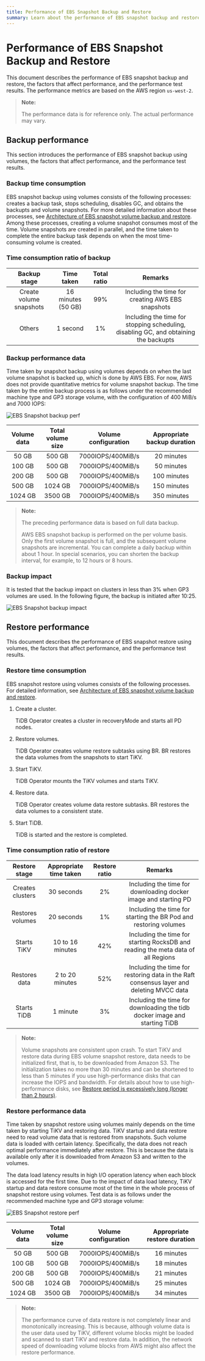 ```yaml
---
title: Performance of EBS Snapshot Backup and Restore
summary: Learn about the performance of EBS snapshot backup and restore.
---
```


# Performance of EBS Snapshot Backup and Restore

This document describes the performance of EBS snapshot backup and restore, the factors that affect performance, and the performance test results. The performance metrics are based on the AWS region `us-west-2`.

> **Note:**
>
> The performance data is for reference only. The actual performance may vary.

## Backup performance

This section introduces the performance of EBS snapshot backup using volumes, the factors that affect performance, and the performance test results.

### Backup time consumption

EBS snapshot backup using volumes consists of the following processes: creates a backup task, stops scheduling, disables GC, and obtains the backupts and volume snapshots. For more detailed information about these processes, see [Architecture of EBS snapshot volume backup and restore](volume-snapshot-backup-restore.md). Among these processes, creating a volume snapshot consumes most of the time. Volume snapshots are created in parallel, and the time taken to complete the entire backup task depends on when the most time-consuming volume is created.

### Time consumption ratio of backup

| Backup stage     | Time taken    | Total ratio | Remarks                                     |
| :--------: | :---------: | :------: | :-------------------------------------: |
| Create volume snapshots  | 16 minutes (50 GB) | 99%      | Including the time for creating AWS EBS snapshots                  |
| Others        | 1 second          | 1%       | Including the time for stopping scheduling, disabling GC, and obtaining the backupts |

### Backup performance data

Time taken by snapshot backup using volumes depends on when the last volume snapshot is backed up, which is done by AWS EBS. For now, AWS does not provide quantitative metrics for volume snapshot backup. The time taken by the entire backup process is as follows under the recommended machine type and GP3 storage volume, with the configuration of 400 MiB/s and 7000 IOPS:

![EBS Snapshot backup perf](https://download.pingcap.com/images/tidb-in-kubernetes/volume-snapshot-backup-perf.png)

| Volume data  | Total volume size  | Volume configuration             | Appropriate backup duration |
| :------: | :-----: | :---------------: | :--------: |
| 50 GB    | 500 GB  | 7000IOPS/400MiB/s | 20 minutes    |
| 100 GB   | 500 GB  | 7000IOPS/400MiB/s | 50 minutes    |
| 200 GB   | 500 GB  | 7000IOPS/400MiB/s | 100 minutes   |
| 500 GB   | 1024 GB | 7000IOPS/400MiB/s | 150 minutes   |
| 1024 GB  | 3500 GB | 7000IOPS/400MiB/s | 350 minutes   |

> **Note:**
>
> The preceding performance data is based on full data backup.
>
> AWS EBS snapshot backup is performed on the per volume basis. Only the first volume snapshot is full, and the subsequent volume snapshots are incremental. You can complete a daily backup within about 1 hour. In special scenarios, you can shorten the backup interval, for example, to 12 hours or 8 hours.

### Backup impact

It is tested that the backup impact on clusters in less than 3% when GP3 volumes are used. In the following figure, the backup is initiated after 10:25.

![EBS Snapshot backup impact](https://download.pingcap.com/images/tidb-in-kubernetes/volume-snapshot-backup-impact.jpg)

## Restore performance

This document describes the performance of EBS snapshot restore using volumes, the factors that affect performance, and the performance test results.

### Restore time consumption

EBS snapshot restore using volumes consists of the following processes. For detailed information, see [Architecture of EBS snapshot volume backup and restore](volume-snapshot-backup-restore.md).

1. Create a cluster.

    TiDB Operator creates a cluster in recoveryMode and starts all PD nodes.

2. Restore volumes.

    TiDB Operator creates volume restore subtasks using BR. BR restores the data volumes from the snapshots to start TiKV.

3. Start TiKV.

    TiDB Operator mounts the TiKV volumes and starts TiKV.

4. Restore data.

    TiDB Operator creates volume data restore subtasks. BR restores the data volumes to a consistent state.

5. Start TiDB.

    TiDB is started and the restore is completed.

### Time consumption ratio of restore

| Restore stage     | Appropriate time taken | Restore ratio | Remarks                                                            |
| :--------: | :---------: | :------: | :-------------------------------------------------------------: |
| Creates clusters     | 30 seconds         |  2%      | Including the time for downloading docker image and starting PD                                   |
| Restores volumes     | 20 seconds         |  1%     | Including the time for starting the BR Pod and restoring volumes                                         |
| Starts TiKV   | 10 to 16 minutes    | 42%      | Including the time for starting RocksDB and reading the meta data of all Regions |
| Restores data | 2 to 20 minutes    | 52%       |  Including the time for restoring data in the Raft consensus layer and deleting MVCC data                                 |
| Starts TiDB   | 1 minute        | 3%       |  Including the time for downloading the tidb docker image and starting TiDB                                           |

> **Note:**
>
> Volume snapshots are consistent upon crash. To start TiKV and restore data during EBS volume snapshot restore, data needs to be initialized first, that is, to be downloaded from Amazon S3. The initialization takes no more than 30 minutes and can be shortened to less than 5 minutes if you use high-performance disks that can increase the IOPS and bandwidth. For details about how to use high-performance disks, see [Restore period is excessively long (longer than 2 hours)](backup-restore-faq.md#restore-period-is-excessively-long-longer-than-2-hours).

### Restore performance data

Time taken by snapshot restore using volumes mainly depends on the time taken by starting TiKV and restoring data. TiKV startup and data restore need to read volume data that is restored from snapshots. Such volume data is loaded with certain latency. Specifically, the data does not reach optimal performance immediately after restore. This is because the data is available only after it is downloaded from Amazon S3 and written to the volumes.

The data load latency results in high I/O operation latency when each block is accessed for the first time. Due to the impact of data load latency, TiKV startup and data restore consume most of the time in the whole process of snapshot restore using volumes. Test data is as follows under the recommended machine type and GP3 storage volume:

![EBS Snapshot restore perf](https://download.pingcap.com/images/tidb-in-kubernetes/volume-snapshot-restore-perf.png)

| Volume data  | Total volume size   | Volume configuration             | Appropriate restore duration |
| :------: | :-----: | :---------------: | :--------: |
| 50 GB    | 500 GB  | 7000IOPS/400MiB/s | 16 minutes    |
| 100 GB   | 500 GB  | 7000IOPS/400MiB/s | 18 minutes    |
| 200 GB   | 500 GB  | 7000IOPS/400MiB/s | 21 minutes   |
| 500 GB   | 1024 GB | 7000IOPS/400MiB/s | 25 minutes   |
| 1024 GB  | 3500 GB | 7000IOPS/400MiB/s | 34 minutes   |

> **Note:**
>
> The performance curve of data restore is not completely linear and monotonically increasing. This is because, although volume data is the user data used by TiKV, different volume blocks might be loaded and scanned to start TiKV and restore data. In addition, the network speed of downloading volume blocks from AWS might also affect the restore performance.
